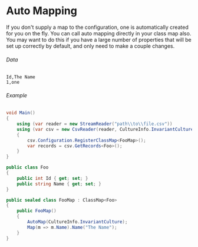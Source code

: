 # Auto Mapping

If you don't supply a map to the configuration, one is automatically created for you on the fly. You can call auto mapping directly in your class map also. You may want to do this if you have a large number of properties that will be set up correctly by default, and only need to make a couple changes.

###### Data

```
Id,The Name
1,one
```

###### Example

```cs
void Main()
{	   
	using (var reader = new StreamReader("path\\to\\file.csv"))
    using (var csv = new CsvReader(reader, CultureInfo.InvariantCulture))
    {
        csv.Configuration.RegisterClassMap<FooMap>();
        var records = csv.GetRecords<Foo>();
    }
}

public class Foo
{
	public int Id { get; set; }
	public string Name { get; set; }
}

public sealed class FooMap : ClassMap<Foo>
{
	public FooMap()
	{
		AutoMap(CultureInfo.InvariantCulture);
		Map(m => m.Name).Name("The Name");
	}
}
```
